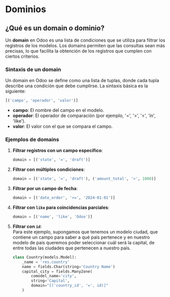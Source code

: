 # Dominios

## ¿Qué es un domain o dominio?

Un **domain** en Odoo es una lista de condiciones que se utiliza para filtrar los registros de los modelos. Los domains permiten que las consultas sean más precisas, lo que facilita la obtención de los registros que cumplen con ciertos criterios.

### Sintaxis de un domain

Un domain en Odoo se define como una lista de tuplas, donde cada tupla describe una condición que debe cumplirse. La sintaxis básica es la siguiente:

```python
[('campo', 'operador', 'valor')]
```

- **campo**: El nombre del campo en el modelo.
- **operador**: El operador de comparación (por ejemplo, '=', '>', '<', 'in', 'like').
- **valor**: El valor con el que se compara el campo.

### Ejemplos de domains

1. **Filtrar registros con un campo específico**:
   ```python
   domain = [('state', '=', 'draft')]
   ```

2. **Filtrar con múltiples condiciones**:
   ```python
   domain = [('state', '=', 'draft'), ('amount_total', '>', 1000)]
   ```

3. **Filtrar por un campo de fecha**:
   ```python
   domain = [('date_order', '>=', '2024-01-01')]
   ```

4. **Filtrar con `like` para coincidencias parciales**:
   ```python
   domain = [('name', 'like', 'Odoo')]
   ```
5. **Filtrar con `id`**:  
   Para este ejemplo, supongamos que tenemos un modelo ciudad, que contiene un campo para saber a qué país pertenece y en nuestro modelo de país queremos poder seleccionar cuál será la capital, de entre todas las ciudades que pertenecen a nuestro país.
   ```python
   class Country(models.Model):
       _name = 'res.country'
       name = fields.Char(string='Country Name')
       capital_city = fields.Many2one(
           comodel_name='city',
           string='Capital',
           domain="[('country_id', '=', id)]"
       )
   ```
